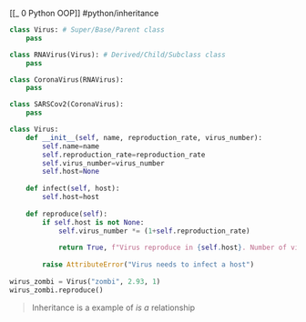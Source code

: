 [[_ 0 Python OOP]]
#python/inheritance 

```python
class Virus: # Super/Base/Parent class
	pass

class RNAVirus(Virus): # Derived/Child/Subclass class
	pass

class CoronaVirus(RNAVirus):
	pass

class SARSCov2(CoronaVirus):
	pass


```


```python
class Virus: 
	def __init__(self, name, reproduction_rate, virus_number):
	    self.name=name
	    self.reproduction_rate=reproduction_rate
	    self.virus_number=virus_number
	    self.host=None
	    
	def infect(self, host):
	    self.host=host
	     
	def reproduce(self):
	    if self.host is not None:
	        self.virus_number *= (1+self.reproduction_rate)
	        
	        return True, f"Virus reproduce in {self.host}. Number of virus {self.virus_number}" 
	     
	    raise AttributeError("Virus needs to infect a host")
	     
wirus_zombi = Virus("zombi", 2.93, 1)
wirus_zombi.reproduce()
```
> 
> Inheritance is a example of *is a* relationship
> 











